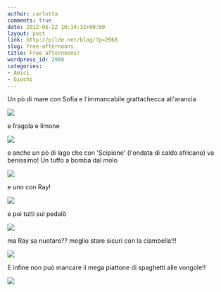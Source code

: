 ```yaml
---
author: carlotta
comments: true
date: 2012-06-22 10:14:32+00:00
layout: post
link: http://pilde.net/blog/?p=2968
slug: free-afternoons
title: Free afternoons!
wordpress_id: 2968
categories:
- Amici
- Giochi
---
```


Un pò di mare con Sofia e l'immancabile grattachecca all'arancia

![](http://pilde.net/blog/wp-content/uploads/2012/06/mare_sofia.jpg)

e fragola e limone

![](http://pilde.net/blog/wp-content/uploads/2012/06/grattachecca.jpg)

e anche un pò di lago che con 'Scipione' (l'ondata di caldo africano) va benissimo! Un tuffo a bomba dal molo

![](http://pilde.net/blog/wp-content/uploads/2012/06/tuffo_bomba.jpg)

e uno con Ray!

![](http://pilde.net/blog/wp-content/uploads/2012/06/tuffo_ray.jpg)

e poi tutti sul pedalò

![](http://pilde.net/blog/wp-content/uploads/2012/06/lago_pattino.jpg)

ma Ray sa nuotare?? meglio stare sicuri con la ciambella!!!

![](http://pilde.net/blog/wp-content/uploads/2012/06/ray_ciambella.jpg)

E infine non può mancare il mega piattone di spaghetti alle vongole!!

![](http://pilde.net/blog/wp-content/uploads/2012/06/spaghetti.jpg)
